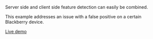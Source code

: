 Server side and client side feature detection can easily be combined.

This example addresses an issue with a false positive on a certain Blackberry device.

[Live demo](http://demo.wew.io/device-detection/examples/featureDetectionCombined/)